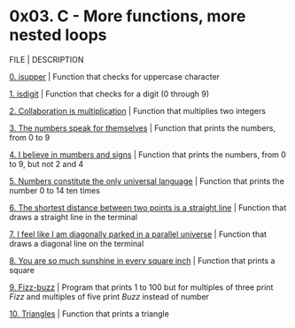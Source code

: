 # 0x03. C - More functions, more nested loops

FILE | DESCRIPTION

[0. isupper](./0-isupper.c) | Function that checks for uppercase character

[1. isdigit](./1-isdigit.c) | Function that checks for a digit (0 through 9)

[2. Collaboration is multiplication](./2-mul.c) | Function that multiplies two integers

[3. The numbers speak for themselves](./3-print_numbers.c) | Function that prints the numbers, from 0 to 9

[4. I believe in mumbers and signs](./4-print_most_numbers.c) | Function that prints the numbers, from 0 to 9, but not 2 and 4

[5. Numbers constitute the only universal language](./5-more_numbers.c) | Function that prints the number 0 to 14 ten times

[6. The shortest distance between two points is a straight line](./6-print_line.c) | Function that draws a straight line in the terminal

[7. I feel like I am diagonally parked in a parallel universe](./7-print_diagonal.c) | Function that draws a diagonal line on the terminal

[8. You are so much sunshine in every square inch](./8-print_square.c) | Function that prints a square

[9. Fizz-buzz](./9-fizz_buzz.c) | Program that prints 1 to 100 but for multiples of three print _Fizz_ and multiples of five print _Buzz_ instead of number

[10. Triangles](./10-print_triangle.c) | Function that prints a triangle
